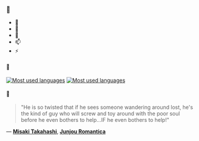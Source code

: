 ### 👋

- 🔭
- 🌱
- 💬
- 📫
- ⚡

#### 🧏

[![Most used languages](https://github-readme-stats-aynah.vercel.app/api/top-langs/?username=aynh&theme=solarized-dark&langs_count=6&layout=compact&hide_title=true)](https://github.com/anuraghazra/github-readme-stats#gh-dark-mode-only)
[![Most used languages](https://github-readme-stats-aynah.vercel.app/api/top-langs/?username=aynh&theme=solarized-light&langs_count=6&layout=compact&hide_title=true)](https://github.com/anuraghazra/github-readme-stats#gh-light-mode-only)

#### 💬

> "He is so twisted that if he sees someone wandering around lost, he's the kind of guy who will screw and toy around with the poor soul before he even bothers to help...IF he even bothers to help!"

&mdash; [**Misaki Takahashi**](https://myanimelist.net/character.php?q=Misaki%20Takahashi&cat=character), [**Junjou Romantica**](https://myanimelist.net/search/all?q=Junjou%20Romantica&cat=all)
